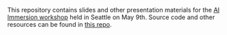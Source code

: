 This repository contains slides and other presentation materials for the [AI Immersion workshop](https://blogs.technet.microsoft.com/machinelearning/2017/03/13/microsoft-ai-immersion-workshop-in-seattle-may-9th-2017/) held in Seattle on May 9th. Source code and other resources can be found in [this repo](https://github.com/Microsoft/AI-Immersion-Workshop).
